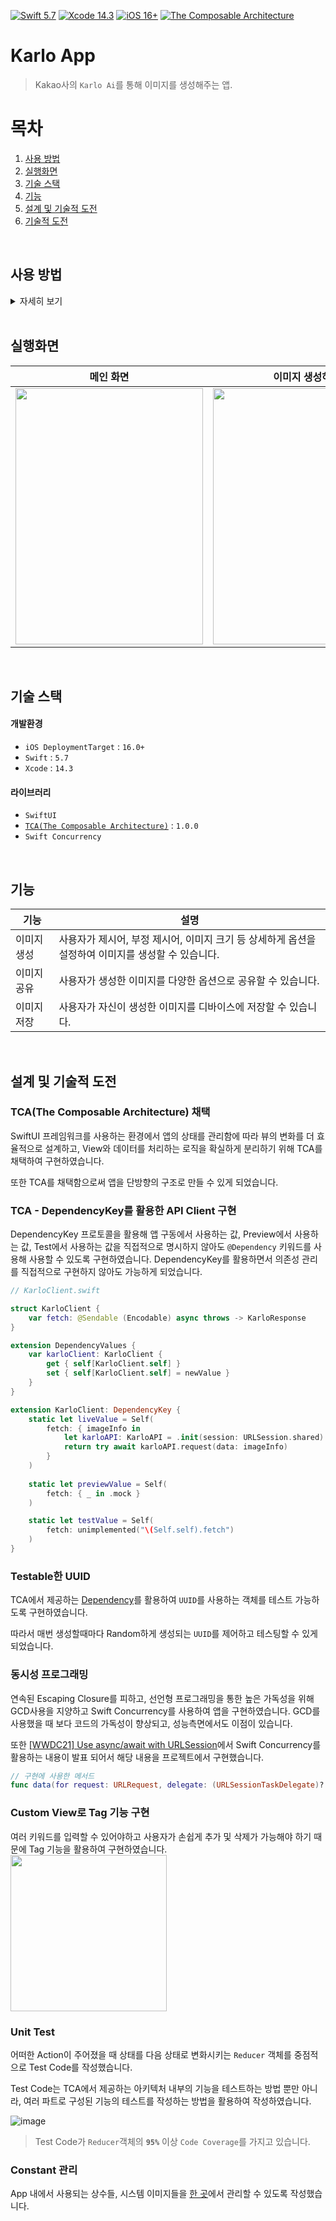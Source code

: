 [![Swift 5.7](https://img.shields.io/badge/swift-5.7-ED523F.svg?style=flat)]() 
[![Xcode 14.3](https://img.shields.io/badge/Xcode-14.3-ED523F.svg?style=flat&color=blue)]() 
[![iOS 16+](https://img.shields.io/badge/iOS%20-16+-green)](https://developer.apple.com/ios/)
[![The Composable Architecture](https://img.shields.io/badge/TCA-1.0.0-blue)](https://github.com/pointfreeco/swift-composable-architecture)

# Karlo App
> Kakao사의 `Karlo Ai`를 통해 이미지를 생성해주는 앱.

# 목차

1. [사용 방법](#-사용-방법)
2. [실행화면](#-실행화면)
3. [기술 스택](#-기술-스택)
4. [기능](#-기능)
5. [설계 및 기술적 도전](#-설계-및-기술적-도전)
6. [기술적 도전](#-기술적-도전)

<br>

## 사용 방법
<details>
<summary>자세히 보기</summary>
<div markdown="1">
    
1. `Swift Package Manager`를 활용해 TCA를 설치합니다..
    > [TCA-Installation Docs](https://github.com/pointfreeco/swift-composable-architecture#installation) 를 활용해 설치해주세요.
2. 아래 첨부된 사진과 같이 `Resource`에 `Secret.plist` 파일을 생성합니다.
3. `Secret.plist` 파일에 `API_KEY`를 추가해줍니다.
    > `API_KEY`는 [Karlo 문서](https://developers.kakao.com/product/karlo)에서 발급받을 수 있습니다.

    ![image](https://github.com/zhilly11/ios-Karlo/assets/99257965/a85c3fe3-bbe3-428a-a2ff-58d2112c2b3e)

</div>
</details>

<br>

## 실행화면

| 메인 화면 | 이미지 생성하기 | 생성된 이미지 | 공유 및 저장 |
| :--------: | :--------: | :--------: | :--------: | 
| <img src = "https://github.com/zhilly11/ios-Karlo/assets/99257965/53209059-4f48-4796-bd97-88875024beaa" width=300 height=410> | <img src = "https://github.com/zhilly11/ios-Karlo/assets/99257965/d79f47fd-a6fb-4e50-9569-6c1a99448dcf" width=300 height=410> | <img src = "https://github.com/zhilly11/ios-Karlo/assets/99257965/811ebf0b-74a5-45c0-aebc-38ccf19888fd" width=300 height=410> | <img src = "https://github.com/zhilly11/ios-Karlo/assets/99257965/af2dbe8d-9b83-471c-b326-0143d7f00a80" width=300 height=410> |

<br>

## 기술 스택

#### 개발환경
- `iOS DeploymentTarget` : `16.0+`
- `Swift` : `5.7`
- `Xcode` : `14.3`

#### 라이브러리
- `SwiftUI`
- [`TCA(The Composable Architecture)`](https://github.com/pointfreeco/swift-composable-architecture) : `1.0.0`
- `Swift Concurrency`

<br>

## 기능

| 기능 | 설명 |
| -------- | -------- |
| 이미지 생성 | 사용자가 제시어, 부정 제시어, 이미지 크기 등 상세하게 옵션을 설정하여 이미지를 생성할 수 있습니다. |
| 이미지 공유 | 사용자가 생성한 이미지를 다양한 옵션으로 공유할 수 있습니다. |
| 이미지 저장 | 사용자가 자신이 생성한 이미지를 디바이스에 저장할 수 있습니다. |

<br>

## 설계 및 기술적 도전

### TCA(The Composable Architecture) 채택

SwiftUI 프레임워크를 사용하는 환경에서 앱의 상태를 관리함에 따라 뷰의 변화를 더 효율적으로 설계하고, View와 데이터를 처리하는 로직을 확실하게 분리하기 위해 TCA를 채택하여 구현하였습니다.

또한 TCA를 채택함으로써 앱을 단방향의 구조로 만들 수 있게 되었습니다.

### TCA - DependencyKey를 활용한 API Client 구현

DependencyKey 프로토콜을 활용해 앱 구동에서 사용하는 값, Preview에서 사용하는 값, Test에서 사용하는 값을 직접적으로 명시하지 않아도 `@Dependency` 키워드를 사용해 사용할 수 있도록 구현하였습니다. DependencyKey를 활용하면서 의존성 관리를 직접적으로 구현하지 않아도 가능하게 되었습니다.

```swift
// KarloClient.swift

struct KarloClient {
    var fetch: @Sendable (Encodable) async throws -> KarloResponse
}

extension DependencyValues {
    var karloClient: KarloClient {
        get { self[KarloClient.self] }
        set { self[KarloClient.self] = newValue }
    }
}

extension KarloClient: DependencyKey {
    static let liveValue = Self(
        fetch: { imageInfo in
            let karloAPI: KarloAPI = .init(session: URLSession.shared)
            return try await karloAPI.request(data: imageInfo)
        }
    )
    
    static let previewValue = Self(
        fetch: { _ in .mock }
    )

    static let testValue = Self(
        fetch: unimplemented("\(Self.self).fetch")
    )
}

```

### Testable한 UUID

TCA에서 제공하는 [Dependency](https://pointfreeco.github.io/swift-composable-architecture/0.41.0/documentation/composablearchitecture/dependencymanagement/)를 활용하여 `UUID`를 사용하는 객체를 테스트 가능하도록 구현하였습니다.

따라서 매번 생성할때마다 Random하게 생성되는 `UUID`를 제어하고 테스팅할 수 있게 되었습니다.

### 동시성 프로그래밍

연속된 Escaping Closure를 피하고, 선언형 프로그래밍을 통한 높은 가독성을 위해 GCD사용을 지양하고 Swift Concurrency를 사용하여 앱을 구현하였습니다.
GCD를 사용했을 때 보다 코드의 가독성이 향상되고, 성능측면에서도 이점이 있습니다.

또한 [[WWDC21] Use async/await with URLSession](https://developer.apple.com/wwdc21/10095)에서 Swift Concurrency를 활용하는 내용이 발표 되어서 해당 내용을 프로젝트에서 구현했습니다.

```swift
// 구현에 사용한 메서드
func data(for request: URLRequest, delegate: (URLSessionTaskDelegate)? = nil) async throws -> (Data, URLResponse)
```

### Custom View로 Tag 기능 구현

여러 키워드를 입력할 수 있어야하고 사용자가 손쉽게 추가 및 삭제가 가능해야 하기 때문에 Tag 기능을 활용하여 구현하였습니다.
<br>
<img src = "https://github.com/zhilly11/ios-Karlo/assets/99257965/9d95b8f0-f5c7-40fa-9d9c-c436e1fcfd35" widht = 300 height = 250>

### Unit Test

어떠한 Action이 주어졌을 때 상태를 다음 상태로 변화시키는 `Reducer` 객체를 중점적으로 Test Code를 작성했습니다.

Test Code는 TCA에서 제공하는 아키텍처 내부의 기능을 테스트하는 방법 뿐만 아니라, 여러 파트로 구성된 기능의 테스트를 작성하는 방법을 활용하여 작성하였습니다.

![image](https://github.com/zhilly11/ios-Karlo/assets/99257965/b911ef61-e64e-4e37-8cae-3091dda1387e)
> Test Code가 `Reducer`객체의 **`95%`** 이상 `Code Coverage`를 가지고 있습니다.

### Constant 관리

App 내에서 사용되는 상수들, 시스템 이미지들을 [한 곳](https://github.com/zhilly11/ios-Karlo/blob/main/Karlo/Karlo/App/AppConstant.swift)에서 관리할 수 있도록 작성했습니다.
